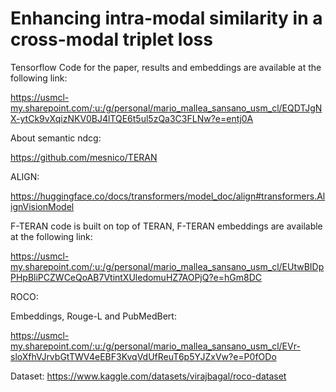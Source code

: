 # Enhancing intra-modal similarity in a cross-modal triplet loss

Tensorflow Code for the paper, results and embeddings are available at the following link:

https://usmcl-my.sharepoint.com/:u:/g/personal/mario_mallea_sansano_usm_cl/EQDTJgNX-ytCk9vXqizNKV0BJ4lTQE6t5ul5zQa3C3FLNw?e=entj0A 

About semantic ndcg:

https://github.com/mesnico/TERAN

ALIGN:

https://huggingface.co/docs/transformers/model_doc/align#transformers.AlignVisionModel

F-TERAN code is built on top of TERAN, F-TERAN embeddings are available at the following link:

https://usmcl-my.sharepoint.com/:u:/g/personal/mario_mallea_sansano_usm_cl/EUtwBIDpPHpBliPCZWCeQoAB7VtintXUledomuHZ7AOPjQ?e=hGm8DC

ROCO:

Embeddings, Rouge-L and PubMedBert:

https://usmcl-my.sharepoint.com/:u:/g/personal/mario_mallea_sansano_usm_cl/EVr-sloXfhVJrvbGtTWV4eEBF3KvqVdUfReuT6p5YJZxVw?e=P0fODo

Dataset: 
https://www.kaggle.com/datasets/virajbagal/roco-dataset

